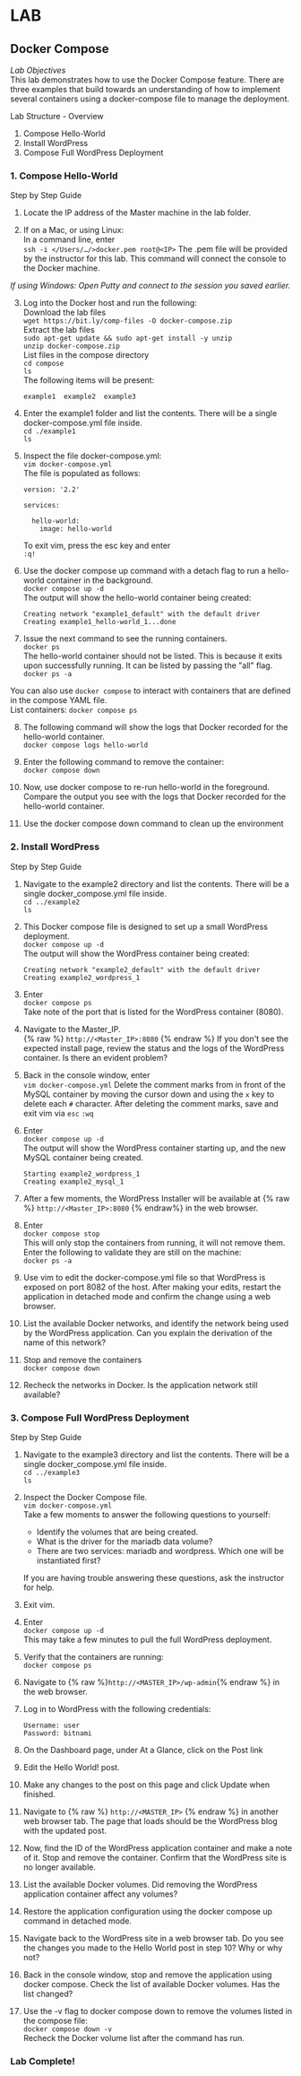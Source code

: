 # LAB
## Docker Compose
*Lab Objectives*  
This lab demonstrates how to use the Docker Compose feature. There are three examples that build towards an understanding of how to implement several containers using a docker-compose file to manage the deployment.  

Lab Structure - Overview
1.	Compose Hello-World
2.	Install WordPress
3.	Compose Full WordPress Deployment
 

### 1. Compose Hello-World
Step by Step Guide
1.	Locate the IP address of the Master machine in the lab folder.

2.	If on a Mac, or using Linux:  
In a command line, enter  
`ssh -i </Users/…/>docker.pem root@<IP>`
The .pem file will be provided by the instructor for this lab. This command will connect the console to the Docker machine.

*If using Windows: Open Putty and connect to the session you saved earlier.* 
 

3.	Log into the Docker host and run the following:  
Download the lab files   
`wget https://bit.ly/comp-files -O docker-compose.zip`  
Extract the lab files   
`sudo apt-get update && sudo apt-get install -y unzip`  
`unzip docker-compose.zip`   
List files in the compose directory  
`cd compose`  
`ls`  
The following items will be present:    
    ```
    example1  example2  example3
    ```

4.	Enter the example1 folder and list the contents. There will be a single docker-compose.yml file inside.  
`cd ./example1`  
`ls`

5.	Inspect the file docker-compose.yml:  
`vim docker-compose.yml`  
The file is populated as follows:  
    ```
    version: '2.2'

    services:

      hello-world:
        image: hello-world
    ```
    To exit vim, press the esc key and enter  
    `:q!`

6.	Use the docker compose up command with a detach flag to run a hello-world container in the background.  
`docker compose up -d`  
The output will show the hello-world container being created:  
    ```
    Creating network "example1_default" with the default driver
    Creating example1_hello-world_1...done
    ```

7.	Issue the next command to see the running containers.  
`docker ps`  
The hello-world container should not be listed. This is because it exits upon successfully running. It can be listed by passing the "all" flag.  
`docker ps -a`

  You can also use `docker compose` to interact with containers that are defined in the compose YAML file.  
  List containers: `docker compose ps`  

8.	The following command will show the logs that Docker recorded for the hello-world container.   
`docker compose logs hello-world`

9.	Enter the following command to remove the container:  
`docker compose down`

10.	Now, use docker compose to re-run hello-world in the foreground. Compare the output you see with the logs that Docker recorded for the hello-world container.

11.	Use the docker compose down command to clean up the environment

	
### 2. Install WordPress 
Step by Step Guide
1.	Navigate to the example2 directory and list the contents. There will be a single docker_compose.yml file inside.  
`cd ../example2`  
`ls` 

2.	This Docker compose file is designed to set up a small WordPress deployment.  
`docker compose up -d`  
The output will show the WordPress container being created:  
    ```
    Creating network "example2_default" with the default driver
    Creating example2_wordpress_1
    ```

3.	Enter  
`docker compose ps`  
Take note of the port that is listed for the WordPress container (8080).

4.	Navigate to the Master_IP.  
{% raw %}
`http://<Master_IP>:8080`
{% endraw %}
If you don't see the expected install page, review the status and the logs of the WordPress container. Is there an evident problem?  

5.	Back in the console window, enter  
`vim docker-compose.yml`
Delete the comment marks from in front of the MySQL container by moving the cursor down and using the `x` key to delete each `#` character. After deleting the comment marks, save and exit vim via `esc` `:wq`

6.	Enter  
`docker compose up -d`  
The output will show the WordPress container starting up, and the new MySQL container being created.
    ```
    Starting example2_wordpress_1
    Creating example2_mysql_1
    ```

7.	After a few moments, the WordPress Installer will be available at {% raw %} `http://<Master_IP>:8080` {% endraw%}
in the web browser.

8.	Enter  
`docker compose stop`  
This will only stop the containers from running, it will not remove them. Enter the following to validate they are still on the machine:  
`docker ps -a`

9. 	Use vim to edit the docker-compose.yml file so that WordPress is exposed on port 8082 of the host. After making your edits, restart the application in detached mode and confirm the change using a web browser. 

10.	List the available Docker networks, and identify the network being used by the WordPress application. Can you explain the derivation of the name of this network?

11.	Stop and remove the containers  
`docker compose down`

12.	Recheck the networks in Docker. Is the application network still available?
	


### 3. Compose Full WordPress Deployment
Step by Step Guide
1.	Navigate to the example3 directory and list the contents. There will be a single docker_compose.yml file inside.  
`cd ../example3`  
`ls`

2.	Inspect the Docker Compose file.  
`vim docker-compose.yml`  
Take a few moments to answer the following questions to yourself:

    - Identify the volumes that are being created.
    - What is the driver for the mariadb data volume?
    - There are two services: mariadb and wordpress. Which one will be instantiated first?

    If you are having trouble answering these questions, ask the instructor for help.

3.	Exit vim.

4.	Enter  
`docker compose up -d`  
This may take a few minutes to pull the full WordPress deployment.

5.	Verify that the containers are running:  
`docker compose ps`

6.	Navigate to {% raw %}`http://<MASTER_IP>/wp-admin`{% endraw %} in the web browser.  

7.	Log in to WordPress with the following credentials:  

    `Username: user`  
    `Password: bitnami`  

8.	On the Dashboard page, under At a Glance, click on the Post link

9.	Edit the Hello World! post.

10.	Make any changes to the post on this page and click Update when finished.

11.	Navigate to {% raw %} `http://<MASTER_IP>` {% endraw %} in another web browser tab. The page that loads should be the WordPress blog with the updated post.

12.	Now, find the ID of the WordPress application container and make a note of it. Stop and remove the container. Confirm that the WordPress site is no longer available.

13.	List the available Docker volumes. Did removing the WordPress application container affect any volumes?

14.	Restore the application configuration using the docker compose up command in detached mode. 

15.	Navigate back to the WordPress site in a web browser tab. Do you see the changes you made to the Hello World post in step 10? Why or why not?

16.	Back in the console window, stop and remove the application using docker compose. Check the list of available Docker volumes. Has the list changed?

17.	Use the -v flag to docker compose down to remove the volumes listed in the compose file:  
`docker compose down -v`  
Recheck the Docker volume list after the command has run.

### Lab Complete!

<!-- 
LastTested: 2018-09-28
OS: Ubuntu 18.04
DockerVersion: 18.06.1-ce, build e68fc7a
-->
